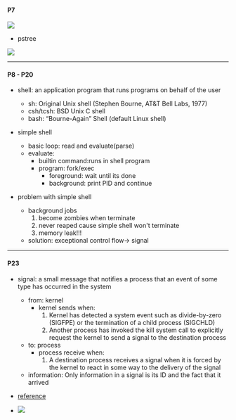#### P7

![](https://i.imgur.com/LSqWYpc.png)

- pstree

![](https://i.imgur.com/bGsDzov.png)

---

#### P8 - P20
- shell: an application program that runs programs on behalf of the user
  - sh: Original Unix shell (Stephen Bourne, AT&T Bell Labs, 1977)
  - csh/tcsh: BSD Unix C shell
  - bash: “Bourne-Again” Shell (default Linux shell)

- simple shell
  - basic loop: read and evaluate(parse)
  - evaluate:
    - builtin command:runs in shell program
    - program: fork/exec
      - foreground: wait until its done
      - background: print PID and continue
      
- problem with simple shell
  - background jobs
    1. become zombies when terminate
    2. never reaped cause simple shell won't terminate
    3. memory leak!!!
  - solution: exceptional control flow-> signal
  
---

#### P23
- signal: a small message that notifies a process that an event of some type has occurred in the system
  - from: kernel
    - kernel sends when:
      1. Kernel has detected a system event such as divide-by-zero (SIGFPE) or the termination of a child process (SIGCHLD)
      2. Another process has invoked the kill system call to explicitly request the kernel to send a signal to the destination process
  - to: process
    - process receive when:
      1. A destination process receives a signal when it is forced by the kernel to react in some way to the delivery of the signal
  - information: Only information in a signal is its ID and the fact that it arrived

- [reference](https://www.tutorialspoint.com/unix/unix-signals-traps.html)

- ![](https://i.imgur.com/jnyvzLj.png)




